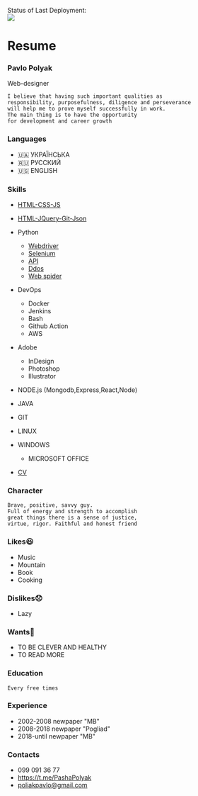Status of Last Deployment:<br>
<img src="https://github.com/polyakpavlo/devops_crash/workflows/pavlo_polyak_25021982/badge.svg?branch=pavlo_polyak_25021982"><br>


# Resume

### Pavlo Polyak
Web-designer

```
I believe that having such important qualities as 
responsibility, purposefulness, diligence and perseverance 
will help me to prove myself successfully in work. 
The main thing is to have the opportunity 
for development and career growth
```


### Languages
- 🇺🇦 УКРАЇНСЬКА
- 🇷🇺 РУССКИЙ
- 🇺🇸 ENGLISH

### Skills
- [HTML-CSS-JS](https://raw.githack.com/PolyakPavlo/MERN/main/barmaglot/index.html)
- [HTML-JQuery-Git-Json](https://raw.githack.com/PolyakPavlo/MERN/main/barmaglot/trans.html)
   
- Python
  - [Webdriver](https://github.com/PolyakPavlo/DevOps/blob/dev/py/olx_spider.py)
  - [Selenium](https://github.com/PolyakPavlo/DevOps/blob/dev/py/selenium.py)
  - [API](https://github.com/PolyakPavlo/DevOps/blob/dev/py/API.py)
  - [Ddos](https://github.com/PolyakPavlo/DevOps/blob/dev/py/run.py)
  - [Web spider](https://github.com/PolyakPavlo/DevOps/blob/dev/py/thread.py)
  
- DevOps
  - Docker
  - Jenkins
  - Bash
  - Github Action
  - AWS
 
- Adobe
  - InDesign
  - Photoshop
  - Illustrator

- NODE.js (Mongodb,Express,React,Node)

- JAVA

- GIT
- LINUX
- WINDOWS
  - MICROSOFT OFFICE
- [CV](https://polyakpavlo.github.io/homepage/)


### Character

```
Brave, positive, savvy guy. 
Full of energy and strength to accomplish 
great things there is a sense of justice, 
virtue, rigor. Faithful and honest friend
```

### Likes😃
- Music
- Mountain
- Book
- Cooking

### Dislikes😞
- Lazy

### Wants🥺
- TO BE CLEVER AND HEALTHY 
- TO READ MORE

### Education
    Every free times

### Experience
- 2002-2008 newpaper "MB"
- 2008-2018 newpaper "Pogliad"
- 2018-until newpaper "MB"

### Contacts
- 099 091 36 77
- https://t.me/PashaPolyak
- poliakpavlo@gmail.com
